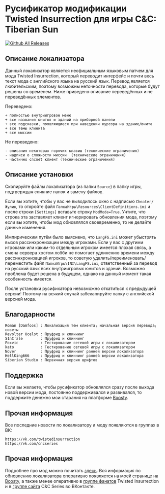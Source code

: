 # Русификатор модификации Twisted Insurrection для игры C&C: Tiberian Sun
[![Github All Releases](https://img.shields.io/github/downloads/MahBoiTranslator/TwistedInsurrectionRu/total.svg)](https://github.com/MahBoiTranslator/TwistedInsurrectionRu/releases)

## Описание локализатора
Данный локализатор является неофициальным языковым патчем для мода Twisted Insurrection, который переводит интерфейс и почти весь текст мода с английского языка на русский язык. Перевод является любительским, поэтому возможны неточности перевода, которые будут решены со временем. Ниже приведено описание переведённых и не переведённых элементов.

Переведено:

	+ полностью внутриигровое меню
	+ все названия юнитов и зданий на приборной панели
	+ все подсказки, появляющиеся при наведении курсора на здание/юнита
	+ все темы клиента
	+ все миссии

Не переведено:

	- описания некоторых горячих клавиш (технические ограничения)
	- надписи о сложности миссии  (технические ограничения)
	- частично cncnet клиент (технические ограничения)

## Описание установки
Скопируйте файлы локализатора (из папки `Source`) в папку игры, подтверждая слияние папок и замену файлов. 

Если вы хотите, чтобы у вас не выводилось окно с надписью `Cheater/Жулик`, то откройте файл `ПапкаИгры\Resources\ClientDefinitions.ini` и после строки `[Settings]` вставьте строку `ModMode=True`. Учтите, что строка эта заставляет клиент игнорировать обновления мода, поэтому если вы хотите, чтобы мод обновлялся своевременно, то не делайте данные изменения. 

Импирическим путём было выяснено, что `LangFS.ini` может убыстрять вызов рассинхронизации между игроками. Если у вас с другими игроками или каким-то отдельным игроком имеется плохая связь, а смена сервера хостом лобби не помогает удлинению времени между рассинхронизацией игроков, то советую удалить/переименовать/переместить файл `ПапкаИгры\INI\LangFS.ini`, ответственный за перевод на русский язык всех внутриигровых юнитов и зданий. Возможно проблема будет решена в будущем, однако на данный момент такая особенность имеется.

После установки русификатора невозможно откатиться к предыдущей версии! Поэтому на всякий случай забекапируйте папку с английской версией мода.
## Благодарности

	Roman [Damfoos] : Локализация тем клиента; начальная версия перевода; советы
	Revolter Ocelot : Пруфрид и клиннинг
	S1nC'ale        : Пруфрид и клиннинг
	Foxvic          : Тестирование сетевой игры с локализатором
	kato            : Тестирование сетевой игры с локализатором
	Nover           : Пруфрид и клиннинг ранней версии локализатора
	HellKing666     : Пруфрид и клиннинг ранней версии локализатора
	Siberian Studio : Первичная версия шрифтов
	
## Поддержка
Если вы желаете, чтобы русификатор обновлялся сразу после выхода новой версии мода, постоянно поддерживался и развивался, то поддержите денежно мои старания на платформе [Boosty](https://boosty.to/mah_boi).

## Прочая информация
Все последние новости по локализатору и моду появляются в группах в ВК:

	https://vk.com/twistedinsurrection
	https://vk.com/cncseries
	
## Прочая информация
Подробнее про мод можно почитать [здесь](https://cncseries.ru/twisted-insurrection/). Вся информация по обновлению локализатора оперативно появляется на моей странице на [Boosty](https://boosty.to/mah_boi), а также менее оперативно в [группе фанатов](https://vk.com/twistedinsurrection) Twisted Insurrection и в [группе сайта](https://vk.com/cncseries) C&C Series во ВКонтакте.
